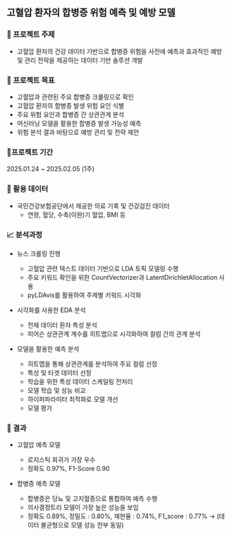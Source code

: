 ## 고혈압 환자의 합병증 위험 예측 및 예방 모델

### 🔬 프로젝트 주제
- 고혈압 환자의 건강 데이터 기반으로 합병증 위험을 사전에 예측과 효과적인 예방 및 관리 전략을 제공하는 데이터 기반 솔루션 개발

### 🎯 프로젝트 목표
- 고혈압과 관련된 주요 합병증 크롤링으로 확인
- 고혈압 환자의 합병증 발생 위험 요인 식별
- 주요 위험 요인과 합병증 간 상관관계 분석
- 머신러닝 모델을 활용한 합병증 발생 가능성 예측
- 위험 분석 결과 바탕으로 예방 관리 및 전략 제안

### 📆프로젝트 기간
2025.01.24 ~ 2025.02.05 (1주)

### 📝 활용 데이터
- 국민건강보험공단에서 제공한 의료 기록 및 건강검진 데이터
  -  연령, 혈당, 수축(이완)기 혈압, BMI 등
 
### 📈 분석과정
- 뉴스 크롤링 진행
  - 고혈압 관련 텍스트 데이터 기반으로 LDA 토픽 모델링 수행
  - 주요 키워드 확인을 위한 CountVectorizer과 LatentDirichletAllocation 사용
  - pyLDAvis를 활용하여 주제별 키워드 시각화
    
- 시각화를 사용한 EDA 분석
  - 전체 데이터 환자 특성 분석
  - 피어슨 상관관계 계수를 히트맵으로 시각화하여 컬럼 간의 관계 분석

- 모델을 활용한 예측 분석
  - 히트맵을 통해 상관관계를 분석하여 주요 컬럼 선정
  - 특성 및 타겟 데이터 선정
  - 학습을 위한 특성 데이터 스케일링 전처리
  - 모델 학습 및 성능 비교
  - 하이퍼파라미터 최적화로 모델 개선
  - 모델 평가

### 🏁 결과
- 고혈압 예측 모델
  - 로지스틱 회귀가 가장 우수
  - 정확도 0.97%, F1-Score 0.90

- 합병증 예측 모델
  - 합병증은 당뇨 및 고지혈증으로 통합하여 예측 수행
  - 의사결정트리 모델이 가장 높은 성능을 보임
  - 정확도 0.89%, 정밀도 : 0.80%, 재현율 : 0.74%, F1_score : 0.77% -> (데이터 불균형으로 모델 성능 전부 동일)

